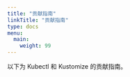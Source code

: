 ```yaml
---
title: "贡献指南"
linkTitle: "贡献指南"
type: docs
menu:
  main:
    weight: 99
---
```


以下为 Kubectl 和 Kustomize 的贡献指南。
